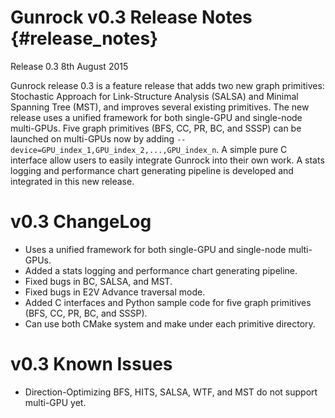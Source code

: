 Gunrock v0.3 Release Notes {#release_notes}
==========================

Release 0.3
8th August 2015

Gunrock release 0.3 is a feature release that adds two new graph primitives: 
Stochastic Approach for Link-Structure Analysis (SALSA) and Minimal Spanning 
Tree (MST), and improves several existing primitives. The new release uses a
unified framework for both single-GPU and single-node multi-GPUs. Five graph
primitives (BFS, CC, PR, BC, and SSSP) can be launched on multi-GPUs now by
adding `--device=GPU_index_1,GPU_index_2,...,GPU_index_n`. A simple pure C
interface allow users to easily integrate Gunrock into their own work. A 
stats logging and performance chart generating pipeline is developed and
integrated in this new release.

v0.3 ChangeLog
==============
 - Uses a unified framework for both single-GPU and single-node multi-GPUs.
 - Added a stats logging and performance chart generating pipeline.
 - Fixed bugs in BC, SALSA, and MST.
 - Fixed bugs in E2V Advance traversal mode.
 - Added C interfaces and Python sample code for five graph primitives (BFS, CC, PR, BC, and SSSP).
 - Can use both CMake system and make under each primitive directory.

v0.3 Known Issues
=================
 - Direction-Optimizing BFS, HITS, SALSA, WTF, and MST do not support multi-GPU yet.
